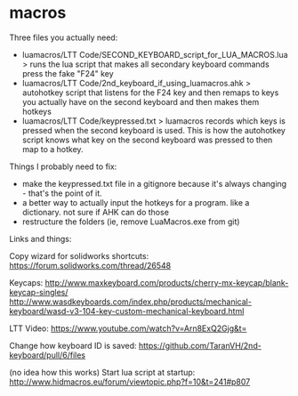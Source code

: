 # macros

Three files you actually need: 
- luamacros/LTT Code/SECOND_KEYBOARD_script_for_LUA_MACROS.lua > runs the lua script that makes all secondary keyboard commands press the fake "F24" key 
- luamacros/LTT Code/2nd_keyboard_if_using_luamacros.ahk > autohotkey script that listens for the F24 key and then remaps to keys you actually have on the second keyboard and then makes them hotkeys 
- luamacros/LTT Code/keypressed.txt > luamacros records which keys is pressed when the second keyboard is used. This is how the autohotkey script knows what key on the second keyboard was pressed to then map to a hotkey. 

Things I probably need to fix: 
- make the keypressed.txt file in a gitignore because it's always changing - that's the point of it.
- a better way to actually input the hotkeys for a program. like a dictionary. not sure if AHK can do those 
- restructure the folders (ie, remove LuaMacros.exe from git) 



Links and things: 

Copy wizard for solidworks shortcuts: https://forum.solidworks.com/thread/26548

Keycaps: http://www.maxkeyboard.com/products/cherry-mx-keycap/blank-keycap-singles/
http://www.wasdkeyboards.com/index.php/products/mechanical-keyboard/wasd-v3-104-key-custom-mechanical-keyboard.html

LTT Video: https://www.youtube.com/watch?v=Arn8ExQ2Gjg&t=

Change how keyboard ID is saved: https://github.com/TaranVH/2nd-keyboard/pull/6/files

(no idea how this works) Start lua script at startup: http://www.hidmacros.eu/forum/viewtopic.php?f=10&t=241#p807

